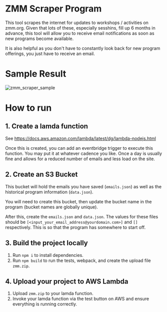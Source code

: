 # ZMM Scraper Program
This tool scrapes the internet for updates to workshops / activities on zmm.org. Given that lots of these, especially sesshins, fill up 6 months in advance, this tool will allow you to receive email notifications as soon as new programs become available.

It is also helpful as you don't have to constantly look back for new program offerings, you just have to receive an email.

# Sample Result
![zmm_scraper_sample](https://github.com/Scott123180/zmm-scraper/assets/9338669/c85dc670-44a4-4f93-a28f-1d170504ff20)

# How to run

## 1. Create a lamda function
See https://docs.aws.amazon.com/lambda/latest/dg/lambda-nodejs.html

Once this is created, you can add an eventbridge trigger to execute this function. You may put it at whatever cadence you like. Once a day is usually fine and allows for a reduced number of emails and less load on the site.

## 2. Create an S3 Bucket
This bucket will hold the emails you have saved (`emails.json`) as well as the historical program information (`data.json`).

You will need to create this bucket, then update the bucket name in the program (bucket names are globally unique).

After this, create the `emails.json` and `data.json`. The values for these files should be `[<input_your_email_address@yourdomain.com>]` and `[]` respectively. This is so that the program has somewhere to start off.

## 3. Build the project locally

1. Run `npm i` to install dependencies.
2. Run `npm build` to run the tests, webpack, and create the upload file `zmm.zip`.

## 4. Upload your project to AWS Lambda
1. Upload `zmm.zip` to your lamda function.
2. Invoke your lamda function via the test button on AWS and ensure everything is running correctly.
